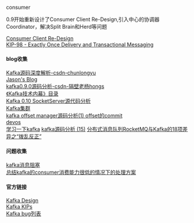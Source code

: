 consumer

0.9开始重新设计了Consumer Client Re-Design,引入中心的协调器Coordinator，解决Split Brain和Herd等问题

[Consumer Client Re-Design](https://cwiki.apache.org/confluence/display/KAFKA/Consumer+Client+Re-Design)   
[KIP-98 - Exactly Once Delivery and Transactional Messaging](https://cwiki.apache.org/confluence/display/KAFKA/KIP-98+-+Exactly+Once+Delivery+and+Transactional+Messaging#KIP-98-ExactlyOnceDeliveryandTransactionalMessaging-DataFlow)


#### blog收集   
[Kafka源码深度解析-csdn-chunlongyu](http://blog.csdn.net/chunlongyu/article/category/6417583)   
[Jason's Blog](http://www.jasongj.com/tags/Kafka/)   
[kafka0.9.0源码分析-csdn-隔壁老杨hongs](http://blog.csdn.net/u014393917/article/category/6332828)   
[《Kafka技术内幕》目录](http://zqhxuyuan.github.io/2017/01/01/Kafka-Code-Index/#《Kafka技术内幕》目录)   
[Kafka 0.10 SocketServer源代码分析](http://www.cnblogs.com/byrhuangqiang/tag/kafka/)   
[Kafka集群](http://uohzoaix.github.io/studies/)   
[kafka offset manager源码分析(1) offset的commit](http://smartyml.com/2016/09/07/kafka%20offset%20manager%E6%BA%90%E7%A0%81%E5%88%86%E6%9E%90(1)%E4%B9%8Boffset%20commit/)   
[devos](http://www.cnblogs.com/devos/category/582447.html)   
[学习一下kafka](http://jianbeike.blogspot.com/2016/04/kafka.html)
[kafka源码分析 (15)](http://flychao88.iteye.com/category/350737)
[分布式消息队列RocketMQ与Kafka的18项差异之“拨乱反正”](http://blog.csdn.net/chunlongyu/article/category/6638499)

#### 问题收集
[kafka消息阻塞](http://jis117.iteye.com/blog/2279519)   
[总结kafka的consumer消费能力很低的情况下的处理方案](http://www.jianshu.com/p/4e00dff97f39)

#### 官方链接
[Kafka Design](https://cwiki.apache.org/confluence/display/KAFKA/Index)   
[Kafka KIPs](https://cwiki.apache.org/confluence/display/KAFKA/Kafka+Improvement+Proposals)   
[Kafka bug列表](https://issues.apache.org/jira/browse/KAFKA-4276?jql=project%20%3D%20KAFKA%20AND%20labels%20%3D%20newbie%20AND%20status%20%3D%20Open)
